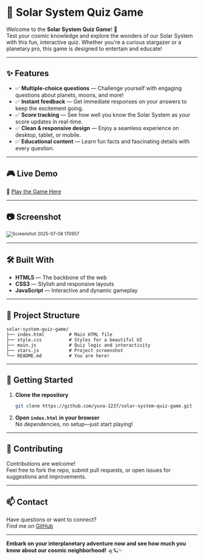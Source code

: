 # 🌌 Solar System Quiz Game

Welcome to the **Solar System Quiz Game**! 🚀  
Test your cosmic knowledge and explore the wonders of our Solar System with this fun, interactive quiz. Whether you're a curious stargazer or a planetary pro, this game is designed to entertain and educate!

---

## ✨ Features

- ✅ **Multiple-choice questions** — Challenge yourself with engaging questions about planets, moons, and more!
- ✅ **Instant feedback** — Get immediate responses on your answers to keep the excitement going.
- ✅ **Score tracking** — See how well you know the Solar System as your score updates in real-time.
- ✅ **Clean & responsive design** — Enjoy a seamless experience on desktop, tablet, or mobile.
- ✅ **Educational content** — Learn fun facts and fascinating details with every question.

---

## 🎮 Live Demo

🔗 [Play the Game Here]()  

---

## 📷 Screenshot
 
<sub>![Screenshot 2025-07-08 170957](https://github.com/user-attachments/assets/8383948d-e701-4904-b606-cec3e158260a)
</sub>

---

## 🛠️ Built With

- **HTML5** — The backbone of the web
- **CSS3** — Stylish and responsive layouts
- **JavaScript** — Interactive and dynamic gameplay

---

## 📁 Project Structure

```
solar-system-quiz-game/
├── index.html         # Main HTML file
├── style.css          # Styles for a beautiful UI
├── main.js            # Quiz logic and interactivity
├── stars.js           # Project screenshot
└── README.md          # You are here!
```

---

## 🚀 Getting Started

1. **Clone the repository**
    ```bash
    git clone https://github.com/yuva-1237/solar-system-quiz-game.git
    ```
2. **Open `index.html` in your browser**  
   No dependencies, no setup—just start playing!

---

## 🌟 Contributing

Contributions are welcome!  
Feel free to fork the repo, submit pull requests, or open issues for suggestions and improvements.

---

## 📫 Contact

Have questions or want to connect?  
Find me on [GitHub](https://github.com/yuva-1237)

---

**Embark on your interplanetary adventure now and see how much you know about our cosmic neighborhood!** 🛸🪐✨
